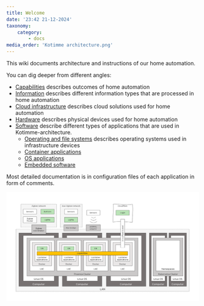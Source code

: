 ```yaml
---
title: Welcome
date: '23:42 21-12-2024'
taxonomy:
    category:
        - docs
media_order: 'Kotimme architecture.png'
---
```


This wiki documents architecture and instructions of our home automation.

You can dig deeper from different angles:
* [Capabilities](/capabilities) describes outcomes of home automation
* [Information](/information) describes different information types that are processed in home automation
* [Cloud infrastructure](/cloud-infrastructure) describes cloud solutions used for home automation
* [Hardware](/hardware) describes physical devices used for home automation
* [Software](/software) describe different types of applications that are used in Kotimme-architecture.
   * [Operating and file systems](/operating-and-file-systems) describes operating systems used in infrastructure devices
   * [Container applications](/container-application)
   * [OS applications](/os-applications)
   * [Embedded software](/embedded-software) 


Most detailed documentation is in configuration files of each application in form of comments.

![Kotimme%20architecture](Kotimme%20architecture.png "Kotimme%20architecture")